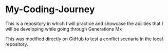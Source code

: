 # My-Coding-Journey
This is a repository in which I will practice and showcase the abilities that I will be developing while going through Generations Mx

This was modified directly on GitHub to test a conflict scenario in the local repository.
